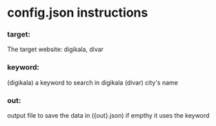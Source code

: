 # config.json instructions

### target:
The target website:
digikala, divar

### keyword: 
(digikala) a keyword to search in digikala
(divar) city's name

### out:
output file to save the data in ({out}.json)
if empthy it uses the keyword